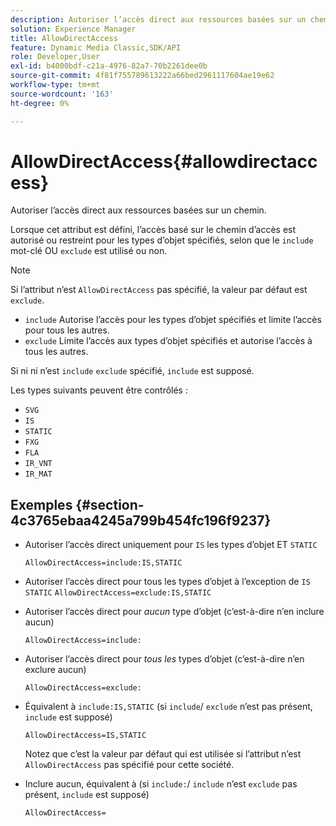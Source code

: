 ```yaml
---
description: Autoriser l’accès direct aux ressources basées sur un chemin.
solution: Experience Manager
title: AllowDirectAccess
feature: Dynamic Media Classic,SDK/API
role: Developer,User
exl-id: b4000bdf-c21a-4976-82a7-70b2261dee0b
source-git-commit: 4f81f755789613222a66bed2961117604ae19e62
workflow-type: tm+mt
source-wordcount: '163'
ht-degree: 0%

---
```


# AllowDirectAccess{#allowdirectaccess}

Autoriser l’accès direct aux ressources basées sur un chemin.

Lorsque cet attribut est défini, l’accès basé sur le chemin d’accès est autorisé ou restreint pour les types d’objet spécifiés, selon que le `include` mot-clé OU `exclude` est utilisé ou non.

>[!NOTE]
>
>Si l’attribut n’est `AllowDirectAccess` pas spécifié, la valeur par défaut est `exclude`.

* `include` Autorise l’accès pour les types d’objet spécifiés et limite l’accès pour tous les autres.
* `exclude` Limite l’accès aux types d’objet spécifiés et autorise l’accès à tous les autres.

Si ni ni n’est `include` `exclude` spécifié, `include` est supposé.

Les types suivants peuvent être contrôlés :

* `SVG`
* `IS`
* `STATIC`
* `FXG`
* `FLA`
* `IR_VNT`
* `IR_MAT`

## Exemples {#section-4c3765ebaa4245a799b454fc196f9237}

* Autoriser l’accès direct uniquement pour `IS` les types d’objet ET `STATIC`

  `AllowDirectAccess=include:IS,STATIC`

* Autoriser l’accès direct pour tous les types d’objet à l’exception de `IS` `STATIC` `AllowDirectAccess=exclude:IS,STATIC`

* Autoriser l’accès direct pour *aucun* type d’objet (c’est-à-dire n’en inclure aucun)

  `AllowDirectAccess=include:`

* Autoriser l’accès direct pour *tous les* types d’objet (c’est-à-dire n’en exclure aucun)

  `AllowDirectAccess=exclude:`

* Équivalent à `include:IS,STATIC` (si `include`/ `exclude` n’est pas présent, `include` est supposé)

  `AllowDirectAccess=IS,STATIC`

  Notez que c’est la valeur par défaut qui est utilisée si l’attribut n’est `AllowDirectAccess` pas spécifié pour cette société.

* Inclure aucun, équivalent à (si `include:`/ `include` n’est `exclude` pas présent, `include` est supposé)

  `AllowDirectAccess=`
